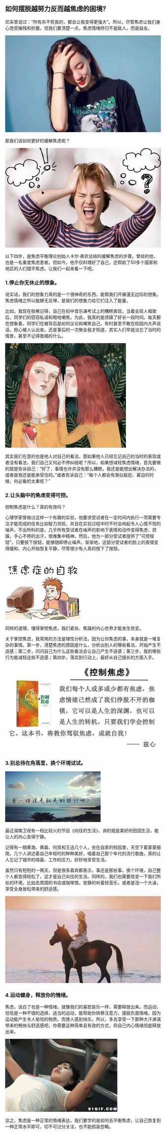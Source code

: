 ## 如何摆脱越努力反而越焦虑的困境?
尼采曾说过：“所有杀不死我的，都会让我变得更强大”。所以，尽管焦虑让我们身心饱受摧残和折磨，但我们要清楚一点，焦虑情绪终归不是敌人，而是益友。

![格力公开举报奥克斯](imgs/01.jpg)

那我们该如何更好的缓解焦虑呢？

![格力公开举报奥克斯](imgs/02.jpg)

以下四步，是焦虑平衡理论创始人卡尔·弗农总结的缓解焦虑的步骤。曾经的他，也是一名重度焦虑患者。但如今，他不仅料理好了自己，还帮助了50多个国家和地区的人们摆平焦虑。让我们一起来看一下吧。

### 1.停止你无休止的想象。
说实话，我们的想象力真的是一个很神奇的东西，能帮我们开展漫无边际的想象。焦虑情绪之所以能肆无忌惮，是我们的想象力给它们注入了能量。

比如，我现在依稀记得，自己在初中音乐课考试上的糟糕表现，当着全班人唱歌后，同学们的窃窃私语和暗地嘲笑。为此，我真的是烦躁了好长一段时间。每天都在想象着，同学们在被背后是如何议论和嘲笑自己。有时甚至不敢在校园内大声说话，担心被人认出来。还是事后的一次聚会我才知道，其实人们早就淡忘了当时的情景，甚至不记得我唱的什么。

![格力公开举报奥克斯](imgs/03.png)

其实我们在意的也是他人对自己的看法，那如果他人已经忘记自己的当时的表现或者没有看法，我们自己又何必不停纠结呢？所以，如果想减轻焦虑情绪，首先要做的就是告诉自己：“好了，事情也许并没有那么糟糕，我还是能想出解决办法的，或者是我还是能承受住的。”或者告诉自己：“每个人都会有类似尴尬、窘迫的时候，何必看的太重呢？”

### 2.让头脑中的焦虑变得可控。
控制焦虑是什么？真的有效吗？

心理学家曾做过这样一个有趣的实验，他要求受试者在一定时间内执行一项需要专注才能完成的任务比如智力测验，并且在实验过程中时不时会响起令人心情不悦的噪声。不出所料的是，几乎所有受试者在噪声的影响下表情和动作变得焦虑、烦躁，手心不停的出汗，很难集中精神。然后，他为一部分受试者提供了“可控按钮”，只要按下按钮，能够随即停止噪声。渐渐地，这部分受试者的脸上的表情变得缓和、内心开始恢复平静，尽管很少有人真的按下了按钮。

![格力公开举报奥克斯](imgs/04.jpg)

同样的道理，懂得掌控焦虑，我们紧张、焦躁的内心世界才能发生改变。

关于掌控焦虑，我常用的方法是理性分析法，因为让你焦虑的事，本身就是一堆复杂的事情。第一步，清楚焦虑的原因是什么，分析出别人的哪些看法，开始产生不适感；第二步，问问自己为什么这些看法会让自己产生不适感；第三步，我的哪些行为能减轻这些不适感；第四步，落实到行动上，最好从自己擅长的方面入手。

![格力公开举报奥克斯](imgs/05.jpg)

### 3.别总待在角落里，换个环境试试。
![格力公开举报奥克斯](imgs/06.jpg)

最近湖南卫视有一档比较火的节目《向往的生活》，讲的就是美好的田园生活，能让人的内心变得宁静。

记得有一期黄渤、黄磊、何炅和王迅几个人，坐在自家的校园里，天空下着蒙蒙细雨，几个人讲述着自己年轻时的种种美好，唱着自己那个年代的流行歌曲，真的让人忘记了城市的喧嚣、工作的压力，好好地享受生活。

虽然只有短短的一两天，但是很多嘉宾都表示，事还是那些事，换个环境，自己整个人都变得轻松了，这才是自己向往的生活。同样的，我们也需要改变一下我们所处的环境，比如去周围的书店或咖啡馆，安静的听着轻音乐，或者是泡一个大澡，享受全身放松带来的舒适感。

![格力公开举报奥克斯](imgs/07.jpg)

### 4.运动健身，释放你的情绪。
焦虑，说白了也是一种情绪。就像我们的喜怒哀乐一样，需要释放出来。而运动，恰恰是一种不错的选择，适当的运动，能帮助你转移注意力，摆脱负面情绪，因为运动能产生令人愉悦的物质，而使人感到快乐。所以，多去享受一下那种大汗淋漓带来的畅快与舒适感吧，你需要这种简单且有效的方式，将自己内心情绪彻底释放出来。

![格力公开举报奥克斯](imgs/08.gif)

总之，焦虑是一种正常的情绪表达，我们要学的是如何去平衡焦虑，让自己恢复到一种正常水平即可，切不可过分关注，也不能假装忽略。